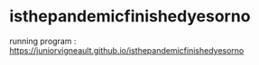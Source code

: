 # isthepandemicfinishedyesorno
running program : https://juniorvigneault.github.io/isthepandemicfinishedyesorno
